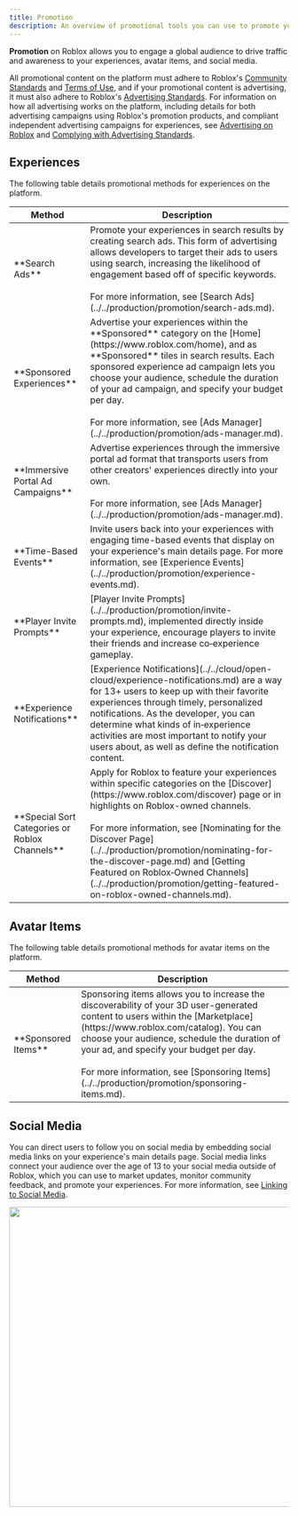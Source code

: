 ```yaml
---
title: Promotion
description: An overview of promotional tools you can use to promote your experiences, avatar items, and social media.
---
```


**Promotion** on Roblox allows you to engage a global audience to drive traffic and awareness to your experiences, avatar items, and social media.

All promotional content on the platform must adhere to Roblox's [Community Standards](https://en.help.roblox.com/hc/articles/203313410) and [Terms of Use](https://en.help.roblox.com/hc/en-us/articles/115004647846), and if your promotional content is advertising, it must also adhere to Roblox's [Advertising Standards](https://en.help.roblox.com/hc/articles/13722260778260). For information on how all advertising works on the platform, including details for both advertising campaigns using Roblox's promotion products, and compliant independent advertising campaigns for experiences, see [Advertising on Roblox](../../production/promotion/advertising-on-roblox.md) and [Complying with Advertising Standards](../../production/promotion/complying-with-advertising-standards.md).

## Experiences

The following table details promotional methods for experiences on the platform.

<table>
<thead>
  <tr>
    <th>Method</th>
    <th>Description</th>
  </tr>
</thead>
<tbody>
  <tr>
		<td>**Search Ads**</td>
		<td>Promote your experiences in search results by creating search ads.  This form of advertising allows developers to target their ads to users using search, increasing the likelihood of engagement based off of specific keywords.
		<br /><br />For more information, see [Search Ads](../../production/promotion/search-ads.md).</td>
  </tr>
  <tr>
		<td>**Sponsored Experiences**</td>
		<td>Advertise your experiences within the **Sponsored** category on the [Home](https://www.roblox.com/home), and as **Sponsored** tiles in search results. Each sponsored experience ad campaign lets you choose your audience, schedule the duration of your ad campaign, and specify your budget per day.<br /><br />For more information, see [Ads Manager](../../production/promotion/ads-manager.md).</td>
  </tr>
	<tr>
		<td>**Immersive Portal Ad Campaigns**</td>
		<td>Advertise experiences through the immersive portal ad format that transports users from other creators' experiences directly into your own.<br /><br />For more information, see [Ads Manager](../../production/promotion/ads-manager.md).</td>
	</tr>
	<tr>
		<td>**Time-Based Events**</td>
		<td>Invite users back into your experiences with engaging time-based events that display on your experience's main details page. For more information, see [Experience Events](../../production/promotion/experience-events.md).</td>
	</tr>
	<tr>
		<td>**Player Invite Prompts**</td>
		<td>[Player Invite Prompts](../../production/promotion/invite-prompts.md), implemented directly inside your experience, encourage players to invite their friends and increase co‑experience gameplay.</td>
	</tr>
	<tr>
		<td>**Experience Notifications**</td>
		<td>[Experience Notifications](../../cloud/open-cloud/experience-notifications.md) are a way for 13+ users to keep up with their favorite experiences through timely, personalized notifications. As the developer, you can determine what kinds of in‑experience activities are most important to notify your users about, as well as define the notification content.</td>
	</tr>
  <tr>
		<td>**Special Sort Categories or Roblox Channels**</td>
		<td>Apply for Roblox to feature your experiences within specific categories on the [Discover](https://www.roblox.com/discover) page or in highlights on Roblox-owned channels.<br /><br />For more information, see [Nominating for the Discover Page](../../production/promotion/nominating-for-the-discover-page.md) and [Getting Featured on Roblox‑Owned Channels](../../production/promotion/getting-featured-on-roblox-owned-channels.md).</td>
	</tr>
</tbody>
</table>

## Avatar Items

The following table details promotional methods for avatar items on the platform.

<table>
<thead>
	<tr>
		<th>Method</th>
		<th>Description</th>
	</tr>
</thead>
<tbody>
	<tr>
		<td>**Sponsored Items**</td>
		<td>Sponsoring items allows you to increase the discoverability of your 3D user-generated content to users within the [Marketplace](https://www.roblox.com/catalog). You can choose your audience, schedule the duration of your ad, and specify your budget per day.<br /><br />For more information, see [Sponsoring Items](../../production/promotion/sponsoring-items.md).</td>
	</tr>
</tbody>
</table>

## Social Media

You can direct users to follow you on social media by embedding social media links on your experience's main details page. Social media links connect your audience over the age of 13 to your social media outside of Roblox, which you can use to market updates, monitor community feedback, and promote your experiences. For more information, see [Linking to Social Media](../../production/promotion/audience-engagement.md#linking-to-social-media).

<img src="../../assets/promotion/misc/Social-Links-Example.png" width="540" />

